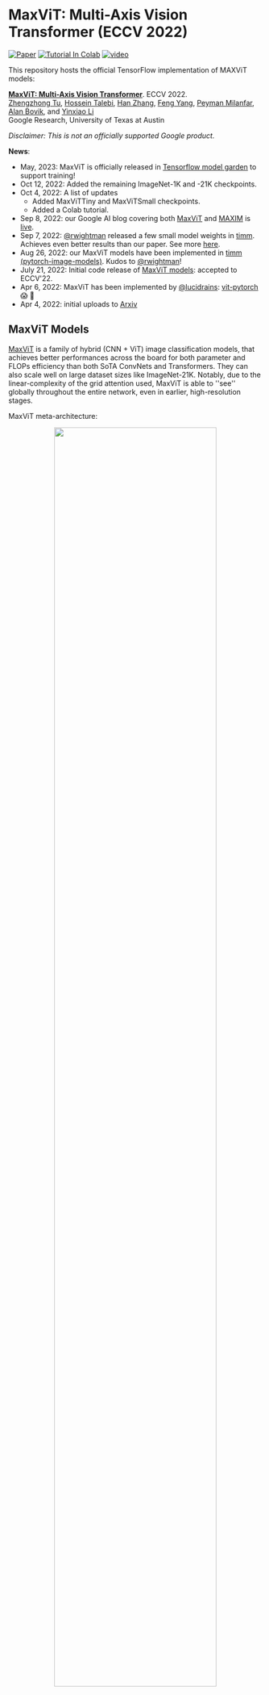# MaxViT: Multi-Axis Vision Transformer (ECCV 2022)

[![Paper](https://img.shields.io/badge/arXiv-Paper-<COLOR>.svg)](https://arxiv.org/abs/2204.01697)
[![Tutorial In Colab](https://colab.research.google.com/assets/colab-badge.svg)](https://colab.research.google.com/github/google-research/maxvit/blob/master/MaxViT_tutorial.ipynb)
[![video](https://img.shields.io/badge/Video-Presentation-F9D371)](https://youtu.be/WEgB4lAZyKM)


This repository hosts the official TensorFlow implementation of MAXViT models:

__[MaxViT: Multi-Axis Vision Transformer](https://arxiv.org/abs/2204.01697)__. ECCV 2022.\
[Zhengzhong Tu](https://twitter.com/_vztu), [Hossein Talebi](https://scholar.google.com/citations?hl=en&user=UOX9BigAAAAJ), [Han Zhang](https://sites.google.com/view/hanzhang), [Feng Yang](https://sites.google.com/view/feng-yang), [Peyman Milanfar](https://sites.google.com/view/milanfarhome/), [Alan Bovik](https://www.ece.utexas.edu/people/faculty/alan-bovik), and [Yinxiao Li](https://scholar.google.com/citations?user=kZsIU74AAAAJ&hl=en)\
Google Research, University of Texas at Austin


*Disclaimer: This is not an officially supported Google product.*

**News**:

- May, 2023: MaxViT is officially released in [Tensorflow model garden](https://github.com/tensorflow/models/tree/master/official/projects/maxvit) to support training!
- Oct 12, 2022: Added the remaining ImageNet-1K and -21K checkpoints.
- Oct 4, 2022: A list of updates
  * Added MaxViTTiny and MaxViTSmall checkpoints.
  * Added a Colab tutorial.
- Sep 8, 2022: our Google AI blog covering both [MaxViT](https://arxiv.org/abs/2204.01697) and [MAXIM](https://github.com/google-research/maxim) is [live](https://ai.googleblog.com/2022/09/a-multi-axis-approach-for-vision.html).
- Sep 7, 2022: [@rwightman](https://github.com/rwightman) released a few small model weights in [timm](https://github.com/rwightman/pytorch-image-models#aug-26-2022). Achieves even better results than our paper. See more [here](https://github.com/rwightman/pytorch-image-models#aug-26-2022).
- Aug 26, 2022: our MaxViT models have been implemented in [timm (pytorch-image-models)](https://github.com/rwightman/pytorch-image-models#aug-26-2022). Kudos to [@rwightman](https://github.com/rwightman)!
- July 21, 2022: Initial code release of [MaxViT models](https://arxiv.org/abs/2204.01697): accepted to ECCV'22.
- Apr 6, 2022: MaxViT has been implemented by [@lucidrains](https://github.com/lucidrains): [vit-pytorch](https://github.com/lucidrains/vit-pytorch#maxvit) :scream: :exploding_head:
- Apr 4, 2022: initial uploads to [Arxiv](https://arxiv.org/abs/2204.01697)

## MaxViT Models

[MaxViT](https://arxiv.org/abs/2204.01697) is a family of hybrid (CNN + ViT) image classification models, that achieves better performances across the board for both parameter and FLOPs efficiency than both SoTA ConvNets and Transformers. They can also scale well on large dataset sizes like ImageNet-21K. Notably, due to the linear-complexity of the grid attention used, MaxViT is able to ''see'' globally throughout the entire network, even in earlier, high-resolution stages.

MaxViT meta-architecture:

<p align="center">
<img src = "./doc/maxvit_arch.png" width="80%">
</p>

Results on ImageNet-1k train and test:

<p align="center">
<img src = "./doc/imagenet_results.png" width="80%">
</p>

Results on ImageNet-21k and JFT pre-trained models:

<p align="center">
<img src = "./doc/i21k_jft_results.png" width="80%">
</p>


## Colab Demo

We have released a Google Colab Demo on the tutorials of how to run MaxViT on images. Try it here [![Open In Colab](https://colab.research.google.com/assets/colab-badge.svg)](https://colab.research.google.com/github/google-research/maxvit/blob/master/MaxViT_tutorial.ipynb)

## Pretrained MaxViT Checkpoints

We have provided a list of results and checkpoints as follows:

|     Name      | Resolution |    Top1 Acc.  |    #Params   |  FLOPs   | Model  |
|    ----------     |  ---------|    ------    |    ------   | ------  | ------   |
|    MaxViT-T      |  224x224  |   83.62%   |    31M    |  5.6B    | [ckpt](https://console.cloud.google.com/storage/browser/gresearch/maxvit/ckpts/maxvittiny/i1k/224)
|    MaxViT-T     |  384x384   |   85.24%   |    31M    | 17.7B    | [ckpt](https://console.cloud.google.com/storage/browser/gresearch/maxvit/ckpts/maxvittiny/i1k/384)
|    MaxViT-T     |  512x512   |   85.72%   |   31M    | 33.7B    | [ckpt](https://console.cloud.google.com/storage/browser/gresearch/maxvit/ckpts/maxvittiny/i1k/512)
|    MaxViT-S     |  224x224   |  84.45%   |    69M    |  11.7B    | [ckpt](https://console.cloud.google.com/storage/browser/gresearch/maxvit/ckpts/maxvitsmall/i1k/224)
|    MaxViT-S     |  384x384   |   85.74%   |    69M    | 36.1B    | [ckpt](https://console.cloud.google.com/storage/browser/gresearch/maxvit/ckpts/maxvitsmall/i1k/384)
|    MaxViT-S     |  512x512   |    86.19%   |   69M    | 67.6B    | [ckpt](https://console.cloud.google.com/storage/browser/gresearch/maxvit/ckpts/maxvitsmall/i1k/512)
|    MaxViT-B     |  224x224   |    84.95%   |   119M    | 24.2B    | [ckpt](https://console.cloud.google.com/storage/browser/gresearch/maxvit/ckpts/maxvitbase/i1k/224)
|    MaxViT-B     |  384x384   |    86.34%   |   119M    | 74.2B    | [ckpt](https://console.cloud.google.com/storage/browser/gresearch/maxvit/ckpts/maxvitbase/i1k/384)
|    MaxViT-B     |  512x512   |    86.66%   |   119M    | 138.5B    | [ckpt](https://console.cloud.google.com/storage/browser/gresearch/maxvit/ckpts/maxvitbase/i1k/512)
|    MaxViT-L     |  224x224   |    85.17%   |   212M    | 43.9B    | [ckpt](https://console.cloud.google.com/storage/browser/gresearch/maxvit/ckpts/maxvitlarge/i1k/224)
|    MaxViT-L     |  384x384   |    86.40%   |   212M    | 133.1B    | [ckpt](https://console.cloud.google.com/storage/browser/gresearch/maxvit/ckpts/maxvitlarge/i1k/384)
|    MaxViT-L     |  512x512   |    86.70%   |   212M    | 245.4B    | [ckpt](https://console.cloud.google.com/storage/browser/gresearch/maxvit/ckpts/maxvitlarge/i1k/512)

Here are a list of ImageNet-21K pretrained and ImageNet-1K finetuned models:

|     Name  |  Resolution |   Top1 Acc.  |    #Params   |  FLOPs   | 21k model  | 1k model |
|    ----------     |      ------    |    ------   | ------  | ------   | ------ | --------|
|    MaxViT-B     | 224x224 |  - |  119M |  24.2B |  [ckpt](https://console.cloud.google.com/storage/browser/gresearch/maxvit/ckpts/maxvitbase/i21k_pt/224) | - |
|    MaxViT-B     | 384x384 |  - |  119M |  74.2B |   -  | [ckpt](https://console.cloud.google.com/storage/browser/gresearch/maxvit/ckpts/maxvitbase/i21k_i1k/384)
|    MaxViT-B     | 512x512 |  - |  119M |  138.5B |  -  | [ckpt](https://console.cloud.google.com/storage/browser/gresearch/maxvit/ckpts/maxvitbase/i21k_i1k/512) 
|    MaxViT-L     | 224x224 |  - |  212M |  43.9B  |  [ckpt](https://console.cloud.google.com/storage/browser/gresearch/maxvit/ckpts/maxvitlarge/i21k_pt/224) | - |
|    MaxViT-L     | 384x384 |  - |  212M |  133.1B  | -  |  [ckpt](https://console.cloud.google.com/storage/browser/gresearch/maxvit/ckpts/maxvitlarge/i21k_i1k/384) 
|    MaxViT-L     | 512x512 |  - |  212M |  245.4B  | -  |  [ckpt](https://console.cloud.google.com/storage/browser/gresearch/maxvit/ckpts/maxvitlarge/i21k_i1k/512) 
|    MaxViT-XL    | 224x224 |  - |  475M |  97.8B |  [ckpt](https://console.cloud.google.com/storage/browser/gresearch/maxvit/ckpts/maxvitxlarge/i21k_pt/224) | - |
|    MaxViT-XL     | 384x384 |  - |  475M |  293.7B  | -  |  [ckpt](https://console.cloud.google.com/storage/browser/gresearch/maxvit/ckpts/maxvitxlarge/i21k_i1k/384)
|    MaxViT-XL     | 512x512 |  - |  475M |  535.2B  | -  |  [ckpt](https://console.cloud.google.com/storage/browser/gresearch/maxvit/ckpts/maxvitxlarge/i21k_i1k/512)

## Citation
Should you find this repository useful, please consider citing:
```
@article{tu2022maxvit,
  title={MaxViT: Multi-Axis Vision Transformer},
  author={Tu, Zhengzhong and Talebi, Hossein and Zhang, Han and Yang, Feng and Milanfar, Peyman and Bovik, Alan and Li, Yinxiao},
  journal={ECCV},
  year={2022},
}
```

## Other Related Works

* MAXIM: Multi-Axis MLP for Image Processing, CVPR 2022. [Paper](https://arxiv.org/abs/2201.02973) | [Code](https://github.com/google-research/maxim)
* CoBEVT: Cooperative Bird's Eye View Semantic Segmentation with Sparse Transformers, CoRL 2022. [Paper](https://arxiv.org/abs/2207.02202) | [Code](https://github.com/DerrickXuNu/CoBEVT)
* Improved Transformer for High-Resolution GANs, NeurIPS 2021. [Paper](https://arxiv.org/abs/2106.07631) | [Code](https://github.com/google-research/hit-gan)
* CoAtNet: Marrying Convolution and Attention for All Data Sizes, NeurIPS 2021. [Paper](https://arxiv.org/abs/2106.04803)
* EfficientNetV2: Smaller Models and Faster Training, ICML 2021. [Paper](https://arxiv.org/abs/2104.00298) | [Code](https://github.com/google/automl/tree/master/efficientnetv2)


**Acknowledgement:** This repository is built on the [EfficientNets](https://github.com/google/automl) and [CoAtNet](https://arxiv.org/abs/2106.04803).
